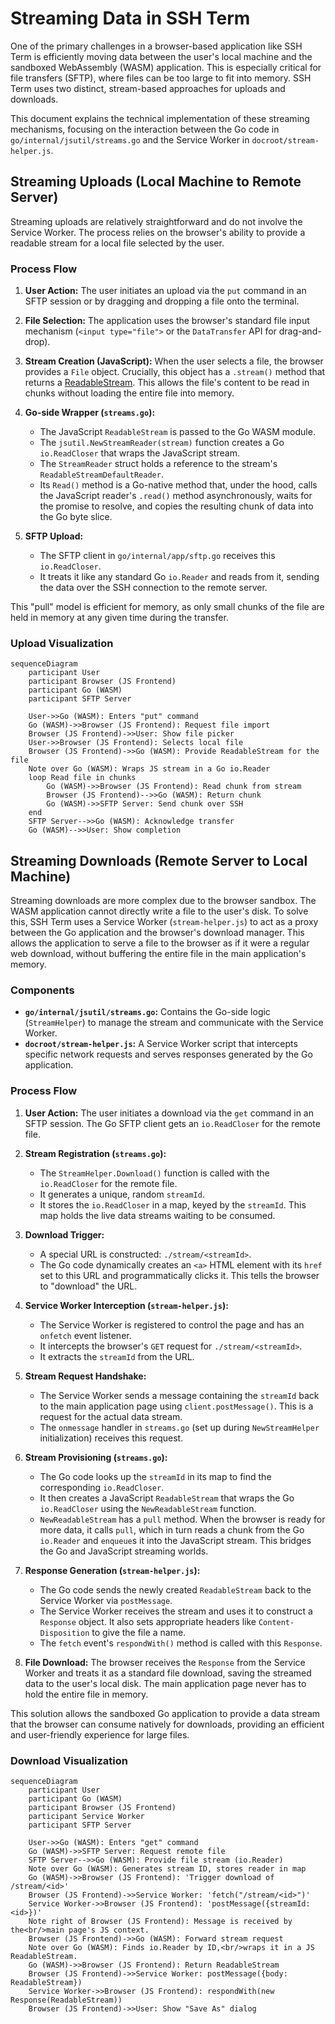 # Streaming Data in SSH Term

One of the primary challenges in a browser-based application like SSH Term is efficiently moving data between the user's local machine and the sandboxed WebAssembly (WASM) application. This is especially critical for file transfers (SFTP), where files can be too large to fit into memory. SSH Term uses two distinct, stream-based approaches for uploads and downloads.

This document explains the technical implementation of these streaming mechanisms, focusing on the interaction between the Go code in `go/internal/jsutil/streams.go` and the Service Worker in `docroot/stream-helper.js`.

## Streaming Uploads (Local Machine to Remote Server)

Streaming uploads are relatively straightforward and do not involve the Service Worker. The process relies on the browser's ability to provide a readable stream for a local file selected by the user.

### Process Flow

1.  **User Action:** The user initiates an upload via the `put` command in an SFTP session or by dragging and dropping a file onto the terminal.

2.  **File Selection:** The application uses the browser's standard file input mechanism (`<input type="file">` or the `DataTransfer` API for drag-and-drop).

3.  **Stream Creation (JavaScript):** When the user selects a file, the browser provides a `File` object. Crucially, this object has a `.stream()` method that returns a [ReadableStream](https://developer.mozilla.org/en-US/docs/Web/API/ReadableStream). This allows the file's content to be read in chunks without loading the entire file into memory.

4.  **Go-side Wrapper (`streams.go`):**
    *   The JavaScript `ReadableStream` is passed to the Go WASM module.
    *   The `jsutil.NewStreamReader(stream)` function creates a Go `io.ReadCloser` that wraps the JavaScript stream.
    *   The `StreamReader` struct holds a reference to the stream's `ReadableStreamDefaultReader`.
    *   Its `Read()` method is a Go-native method that, under the hood, calls the JavaScript reader's `.read()` method asynchronously, waits for the promise to resolve, and copies the resulting chunk of data into the Go byte slice.

5.  **SFTP Upload:**
    *   The SFTP client in `go/internal/app/sftp.go` receives this `io.ReadCloser`.
    *   It treats it like any standard Go `io.Reader` and reads from it, sending the data over the SSH connection to the remote server.

This "pull" model is efficient for memory, as only small chunks of the file are held in memory at any given time during the transfer.

### Upload Visualization

```mermaid
sequenceDiagram
    participant User
    participant Browser (JS Frontend)
    participant Go (WASM)
    participant SFTP Server

    User->>Go (WASM): Enters "put" command
    Go (WASM)->>Browser (JS Frontend): Request file import
    Browser (JS Frontend)->>User: Show file picker
    User->>Browser (JS Frontend): Selects local file
    Browser (JS Frontend)->>Go (WASM): Provide ReadableStream for the file
    Note over Go (WASM): Wraps JS stream in a Go io.Reader
    loop Read file in chunks
        Go (WASM)->>Browser (JS Frontend): Read chunk from stream
        Browser (JS Frontend)-->>Go (WASM): Return chunk
        Go (WASM)->>SFTP Server: Send chunk over SSH
    end
    SFTP Server-->>Go (WASM): Acknowledge transfer
    Go (WASM)-->>User: Show completion
```

## Streaming Downloads (Remote Server to Local Machine)

Streaming downloads are more complex due to the browser sandbox. The WASM application cannot directly write a file to the user's disk. To solve this, SSH Term uses a Service Worker (`stream-helper.js`) to act as a proxy between the Go application and the browser's download manager. This allows the application to serve a file to the browser as if it were a regular web download, without buffering the entire file in the main application's memory.

### Components

*   **`go/internal/jsutil/streams.go`:** Contains the Go-side logic (`StreamHelper`) to manage the stream and communicate with the Service Worker.
*   **`docroot/stream-helper.js`:** A Service Worker script that intercepts specific network requests and serves responses generated by the Go application.

### Process Flow

1.  **User Action:** The user initiates a download via the `get` command in an SFTP session. The Go SFTP client gets an `io.ReadCloser` for the remote file.

2.  **Stream Registration (`streams.go`):**
    *   The `StreamHelper.Download()` function is called with the `io.ReadCloser` for the remote file.
    *   It generates a unique, random `streamId`.
    *   It stores the `io.ReadCloser` in a map, keyed by the `streamId`. This map holds the live data streams waiting to be consumed.

3.  **Download Trigger:**
    *   A special URL is constructed: `./stream/<streamId>`.
    *   The Go code dynamically creates an `<a>` HTML element with its `href` set to this URL and programmatically clicks it. This tells the browser to "download" the URL.

4.  **Service Worker Interception (`stream-helper.js`):**
    *   The Service Worker is registered to control the page and has an `onfetch` event listener.
    *   It intercepts the browser's `GET` request for `./stream/<streamId>`.
    *   It extracts the `streamId` from the URL.

5.  **Stream Request Handshake:**
    *   The Service Worker sends a message containing the `streamId` back to the main application page using `client.postMessage()`. This is a request for the actual data stream.
    *   The `onmessage` handler in `streams.go` (set up during `NewStreamHelper` initialization) receives this request.

6.  **Stream Provisioning (`streams.go`):**
    *   The Go code looks up the `streamId` in its map to find the corresponding `io.ReadCloser`.
    *   It then creates a JavaScript `ReadableStream` that wraps the Go `io.ReadCloser` using the `NewReadableStream` function.
    *   `NewReadableStream` has a `pull` method. When the browser is ready for more data, it calls `pull`, which in turn reads a chunk from the Go `io.Reader` and `enqueue`s it into the JavaScript stream. This bridges the Go and JavaScript streaming worlds.

7.  **Response Generation (`stream-helper.js`):**
    *   The Go code sends the newly created `ReadableStream` back to the Service Worker via `postMessage`.
    *   The Service Worker receives the stream and uses it to construct a `Response` object. It also sets appropriate headers like `Content-Disposition` to give the file a name.
    *   The `fetch` event's `respondWith()` method is called with this `Response`.

8.  **File Download:** The browser receives the `Response` from the Service Worker and treats it as a standard file download, saving the streamed data to the user's local disk. The main application page never has to hold the entire file in memory.

This solution allows the sandboxed Go application to provide a data stream that the browser can consume natively for downloads, providing an efficient and user-friendly experience for large files.

### Download Visualization

```mermaid
sequenceDiagram
    participant User
    participant Go (WASM)
    participant Browser (JS Frontend)
    participant Service Worker
    participant SFTP Server

    User->>Go (WASM): Enters "get" command
    Go (WASM)->>SFTP Server: Request remote file
    SFTP Server-->>Go (WASM): Provide file stream (io.Reader)
    Note over Go (WASM): Generates stream ID, stores reader in map
    Go (WASM)->>Browser (JS Frontend): 'Trigger download of /stream/<id>'
    Browser (JS Frontend)->>Service Worker: 'fetch("/stream/<id>")'
    Service Worker->>Browser (JS Frontend): 'postMessage({streamId: <id>})'
    Note right of Browser (JS Frontend): Message is received by the<br/>main page's JS context.
    Browser (JS Frontend)->>Go (WASM): Forward stream request
    Note over Go (WASM): Finds io.Reader by ID,<br/>wraps it in a JS ReadableStream.
    Go (WASM)->>Browser (JS Frontend): Return ReadableStream
    Browser (JS Frontend)->>Service Worker: postMessage({body: ReadableStream})
    Service Worker->>Browser (JS Frontend): respondWith(new Response(ReadableStream))
    Browser (JS Frontend)->>User: Show "Save As" dialog
```
